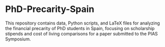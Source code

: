 # PhD-Precarity-Spain
This repository contains data, Python scripts, and LaTeX files for analyzing the financial precarity of PhD students in Spain, focusing on scholarship stipends and cost of living comparisons for a paper submitted to the PIAS Symposium.
